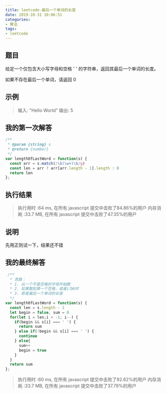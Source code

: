 ```yaml
---
title: leetcode-最后一个单词的长度
date: 2019-10-31 10:06:51
categories:
- 算法
tags:
- leetcode
---
```


## 题目

给定一个仅包含大小写字母和空格 ' ' 的字符串，返回其最后一个单词的长度。

如果不存在最后一个单词，请返回 0 

## 示例

> 输入: "Hello World"
> 输出: 5

## 我的第一次解答

```javascript
/**
 * @param {string} s
 * @return {number}
 */
var lengthOfLastWord = function(s) {
  const arr = s.match(/\b(\w+)\b/g)
  const len = arr ? arr[arr.length - 1].length : 0
  return len
};
```

##  执行结果

> 执行用时 :64 ms, 在所有 javascript 提交中击败了84.86%的用户
> 内存消耗 :33.7 MB, 在所有 javascript 提交中击败了47.35%的用户

## 说明

先用正则试一下，结果还不错

## 我的最终解答

```javascript
 /**
  * 思路： 
  * 1. 从一个不是空格的字母开始数
  * 2. 如果数到第一个空格，或者i为0时
  * 3. 即是最后一个单词的长度
  */
var lengthOfLastWord = function(s) {
  const len = s.length - 1
  let begin = false, sum = 0
  for(let i = len;i > -1; i--) {
    if(begin && s[i] === ' ') {
      return sum
    } else if(!begin && s[i] === ' ') {
      continue
    } else{
      sum++
      begin = true
    }
  }
  return sum
};

```
> 执行用时 :60 ms, 在所有 javascript 提交中击败了92.62%的用户
> 内存消耗 :33.7 MB, 在所有 javascript 提交中击败了37.79%的用户